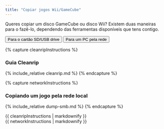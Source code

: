 ```yaml
---
title: "Copiar jogos Wii/GameCube"
---
```


Queres copiar um disco GameCube ou disco Wii? Existem duas maneiras para o fazê-lo, dependendo das ferramentas disponíveis que tens contigo.

<button class="tablinks btn btn--large btn--primary" id="defaultOpen" onclick="openTab(event, 'cleanrip')">Para o cartão SD/USB drive</button>
<button class="tablinks btn btn--large btn--info" onclick="openTab(event, 'network')">Para um PC pela rede</button>

{% capture cleanripInstructions %}
### Guia Cleanrip
{% include_relative cleanrip.md %}
{% endcapture %}

{% capture networkInstructions %}
### Copiando um jogo pela rede local
{% include_relative dump-smb.md %}
{% endcapture %}

<div id="cleanrip" class="blanktabcontent">{{ cleanripInstructions | markdownify }}</div>
<div id="network" class="blanktabcontent">{{ networkInstructions | markdownify }}</div>

<script>
    let tabcontent = document.getElementsByClassName("blanktabcontent");
    let tablinks = document.getElementsByClassName("tablinks");!!crwd_CB_1_BC_dwrc!!</script>


